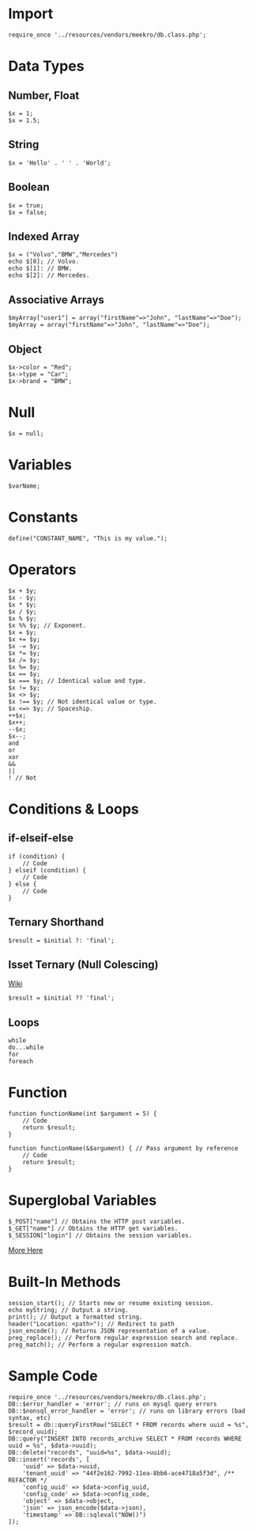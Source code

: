 # Import
```
require_once '../resources/vendors/meekro/db.class.php';
```

# Data Types
## Number, Float
```
$x = 1;
$x = 1.5;
```

## String
```
$x = 'Hello' . ' ' . 'World';
```

## Boolean
```
$x = true;
$x = false;
```

## Indexed Array
```
$x = ("Volvo","BMW","Mercedes")
echo $[0]; // Volvo.
echo $[1]: // BMW.
echo $[2]: // Mercedes.
```
## Associative Arrays
```
$myArray["user1"] = array("firstName"=>"John", "lastName"=>"Doe");
$myArray = array("firstName"=>"John", "lastName"=>"Doe");
```
## Object
```
$x->color = "Red";
$x->type = "Car";
$x->brand = "BMW";
```

# Null
```
$x = null;
```


# Variables
```
$varName;
```

# Constants
```
define("CONSTANT_NAME", "This is my value.");
```

# Operators
```
$x + $y;
$x - $y;
$x * $y;
$x / $y;
$x % $y;
$x %% $y; // Exponent.
$x = $y;
$x += $y;
$x -= $y;
$x *= $y;
$x /= $y;
$x %= $y;
$x == $y;
$x === $y; // Identical value and type.
$x != $y;
$x <> $y;
$x !== $y; // Not identical value or type.
$x <=> $y; // Spaceship.
++$x;
$x++;
--$x;
$x--;
and
or
xor
&&
||
! // Not
```

# Conditions & Loops
## if-elseif-else
```
if (condition) {
	// Code
} elseif (condition) {
	// Code
} else {
	// Code
}
```

## Ternary Shorthand
```
$result = $initial ?: 'final';
```
## Isset Ternary (Null Colescing)
[Wiki](https://wiki.php.net/rfc/isset_ternary#vote)
```
$result = $initial ?? 'final';
```
## Loops
```
while
do...while
for
foreach
```
# Function
```
function functionName(int $argument = 5) {
	// Code
	return $result;
}

function functionName(&$argument) { // Pass argument by reference
	// Code
	return $result;
}
```

# Superglobal Variables
```
$_POST["name"] // Obtains the HTTP post variables.
$_GET["name"] // Obtains the HTTP get variables.
$_SESSION["login"] // Obtains the session variables.
```
[More Here](https://www.w3schools.com/php/php_superglobals.asp)

# Built-In Methods
```
session_start(); // Starts new or resume existing session.
echo myString; // Output a string.
print(); // Output a formatted string.
header("Location: <path>"); // Redirect to path
json_encode(); // Returns JSON representation of a value.
preg_replace(); // Perform regular expression search and replace.
preg_match(); // Perform a regular expression match.
```

# Sample Code
```
require_once '../resources/vendors/meekro/db.class.php';
DB::$error_handler = 'error'; // runs on mysql query errors
DB::$nonsql_error_handler = 'error'; // runs on library errors (bad syntax, etc)
$result = db::queryFirstRow("SELECT * FROM records where uuid = %s", $record_uuid);
DB::query("INSERT INTO records_archive SELECT * FROM records WHERE uuid = %s", $data->uuid);
DB::delete("records", "uuid=%s", $data->uuid);
DB::insert('records', [
	'uuid' => $data->uuid,
	'tenant_uuid' => "44f2e162-7992-11ea-8bb6-ace4718a5f3d", /** REFACTOR */
	'config_uuid' => $data->config_uuid,
	'config_code' => $data->config_code,
	'object' => $data->object,
	'json' => json_encode($data->json),
	'timestamp' => DB::sqleval("NOW()")
]);
```
